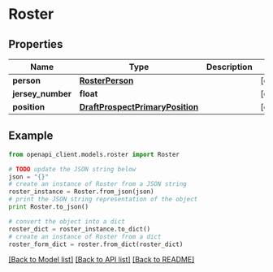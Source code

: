 # Roster


## Properties

Name | Type | Description | Notes
------------ | ------------- | ------------- | -------------
**person** | [**RosterPerson**](RosterPerson.md) |  | [optional] 
**jersey_number** | **float** |  | [optional] 
**position** | [**DraftProspectPrimaryPosition**](DraftProspectPrimaryPosition.md) |  | [optional] 

## Example

```python
from openapi_client.models.roster import Roster

# TODO update the JSON string below
json = "{}"
# create an instance of Roster from a JSON string
roster_instance = Roster.from_json(json)
# print the JSON string representation of the object
print Roster.to_json()

# convert the object into a dict
roster_dict = roster_instance.to_dict()
# create an instance of Roster from a dict
roster_form_dict = roster.from_dict(roster_dict)
```
[[Back to Model list]](../README.md#documentation-for-models) [[Back to API list]](../README.md#documentation-for-api-endpoints) [[Back to README]](../README.md)


